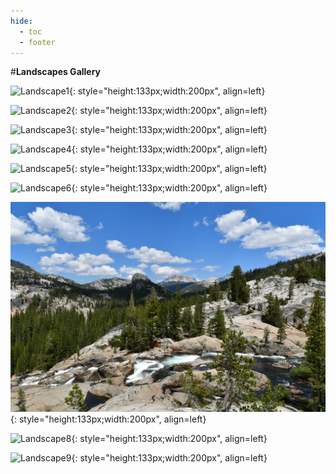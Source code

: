```yaml
---
hide:
  - toc
  - footer
---
```


#**Landscapes Gallery**


![Landscape1](Gallery/Landscapes/527.JPG){: style="height:133px;width:200px", align=left}

![Landscape2](Gallery/Landscapes/015.jpg){: style="height:133px;width:200px", align=left}

![Landscape3](Gallery/Landscapes/112.jpg){: style="height:133px;width:200px", align=left}

![Landscape4](Gallery/Landscapes/DSC_5121.jpg){: style="height:133px;width:200px", align=left}

![Landscape5](Gallery/Landscapes/DSC_5476.jpg){: style="height:133px;width:200px", align=left}

![Landscape6](Gallery/Landscapes/DSC_4544.JPG){: style="height:133px;width:200px", align=left}

![Landscape7](Gallery/Landscapes/DSC_1163.JPG){: style="height:133px;width:200px", align=left}

![Landscape8](Gallery/Landscapes/DSC_0409.jpg){: style="height:133px;width:200px", align=left}

![Landscape9](Gallery/Landscapes/215.JPG){: style="height:133px;width:200px", align=left}
